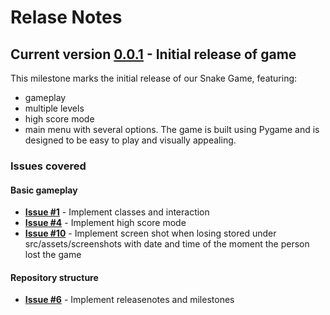 # Relase Notes

## Current version [0.0.1](https://github.com/ChristosHadjigeorghiou1996/PySnakey/milestone/1) - Initial release of game

This milestone marks the initial release of our Snake Game, featuring:
* gameplay
* multiple levels
* high score mode
* main menu with several options.
The game is built using Pygame and is designed to be easy to play and visually appealing.

### Issues covered

#### Basic gameplay
- **[Issue #1](https://github.com/ChristosHadjigeorghiou1996/PySnakey/issues/1)** - Implement classes and interaction</li>
- **[Issue #4](https://github.com/ChristosHadjigeorghiou1996/PySnakey/issues/4)** - Implement high score mode</li>
- **[Issue #10](https://github.com/ChristosHadjigeorghiou1996/PySnakey/issues/10)** - Implement screen shot when losing stored under src/assets/screenshots with date and time of the moment the person lost the game</li>

#### Repository structure
- **[Issue #6](https://github.com/ChristosHadjigeorghiou1996/PySnakey/issues/6)** - Implement releasenotes and milestones</li>

